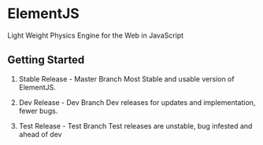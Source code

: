 # ElementJS
Light Weight Physics Engine for the Web in JavaScript


## Getting Started
1. Stable Release - Master Branch
Most Stable and usable version of ElementJS.

2. Dev Release - Dev Branch 
Dev releases for updates and implementation, fewer bugs.

3. Test Release - Test Branch
Test releases are unstable, bug infested and ahead of dev 
